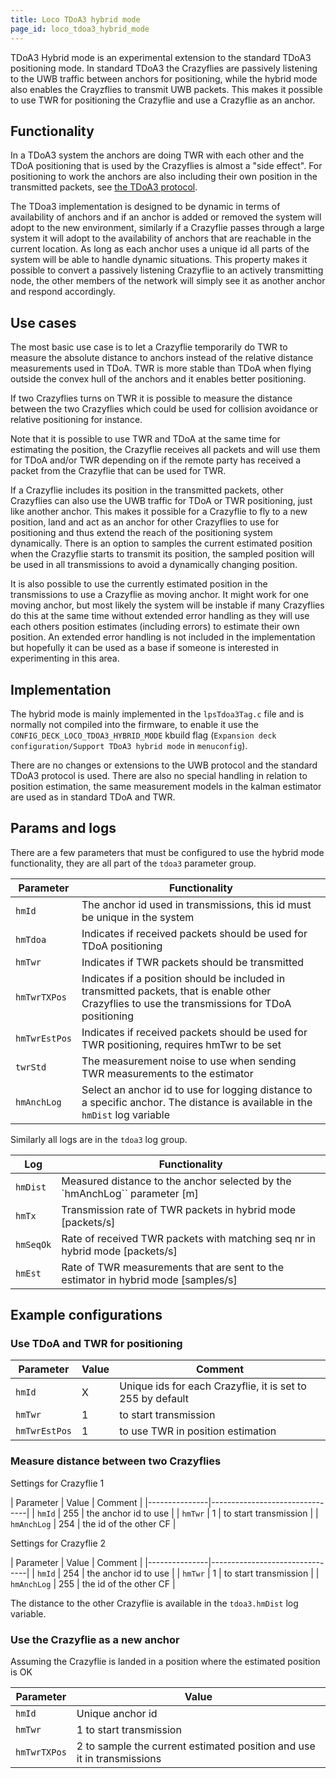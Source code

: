 ```yaml
---
title: Loco TDoA3 hybrid mode
page_id: loco_tdoa3_hybrid_mode
---
```


TDoA3 Hybrid mode is an experimental extension to the standard TDoA3 positioning mode. In standard TDoA3 the Crazyflies
are passively listening to the UWB traffic between anchors for positioning, while the hybrid mode also enables the
Crayzflies to transmit UWB packets. This makes it possible to use TWR for positioning the Crazyflie and use a Crazyflie
as an anchor.

## Functionality

In a TDoA3 system the anchors are doing TWR with each other and the TDoA positioning that is used by the Crazyflies
is almost a "side effect". For positioning to work the anchors are also including their own position in the transmitted
packets, see [the TDoA3 protocol](https://www.bitcraze.io/documentation/repository/lps-node-firmware/master/protocols/tdoa3_protocol/).

The TDoa3 implementation is designed to be dynamic in terms of availability of anchors and if an anchor is added or
removed the system will adopt to the new environment, similarly if a Crazyflie passes through a large system it will
adopt to the availability of anchors that are reachable in the current location. As long as each anchor uses a unique
id all parts of the system will be able to handle dynamic situations.
This property makes it possible to convert a passively listening Crazyflie to an actively transmitting node, the other
members of the network will simply see it as another anchor and respond accordingly.

## Use cases

The most basic use case is to let a Crazyflie temporarily do TWR to measure the absolute distance to anchors instead of
the relative distance measurements used in TDoA. TWR is more stable than TDoA when flying outside the convex hull of the
anchors and it enables better positioning.

If two Crazyflies turns on TWR it is possible to measure the distance between the two Crazyflies which could be used
for collision avoidance or relative positioning for instance.

Note that it is possible to use TWR and TDoA at the same time for estimating the position, the Crazyflie receives all
packets and will use them for TDoA and/or TWR depending on if the remote party has received a packet from the Crazyflie
that can be used for TWR.

If a Crazyflie includes its position in the transmitted packets, other Crazyflies can also use the UWB traffic for TDoA
or TWR positioning, just like another anchor. This makes it possible for a Crazyflie to fly to a new position, land and act
as an anchor for other Crazyflies to use for positioning and thus extend the reach of the positioning system dynamically.
There is an option to samples the current estimated position when the Crazyflie starts to transmit its position, the
sampled position will be used in all transmissions to avoid a dynamically changing position.

It is also possible to use the currently estimated position in the transmissions to use a Crazyflie as moving anchor.
It might work for one moving anchor, but most likely the system will be instable if many Crazyflies do this at the
same time without extended error handling as they will use each others position estimates (including errors) to
estimate their own position. An extended error handling is not included in the implementation but hopefully it can be
used as a base if someone is interested in experimenting in this area.

## Implementation

The hybrid mode is mainly implemented in the `lpsTdoa3Tag.c` file and is normally not compiled into the firmware, to
enable it use the `CONFIG_DECK_LOCO_TDOA3_HYBRID_MODE` kbuild flag (`Expansion deck configuration/Support TDoA3 hybrid mode`
in `menuconfig`).

There are no changes or extensions to the UWB protocol and the standard TDoA3 protocol is used. There are also no special
handling in relation to position estimation, the same measurement models in the kalman estimator are used as in standard
TDoA and TWR.

## Params and logs

There are a few parameters that must be configured to use the hybrid mode functionality, they are all part of the
`tdoa3` parameter group.

| Parameter     | Functionality                                                                                        |
|---------------|------------------------------------------------------------------------------------------------------|
| `hmId`        | The anchor id used in transmissions, this id must be unique in the system                            |
| `hmTdoa`      | Indicates if received packets should be used for TDoA positioning                                    |
| `hmTwr`       | Indicates if TWR packets should be transmitted                                                       |
| `hmTwrTXPos`  | Indicates if a position should be included in transmitted packets, that is enable other Crazyflies to use the transmissions for TDoA positioning |
| `hmTwrEstPos` | Indicates if received packets should be used for TWR positioning, requires hmTwr to be set           |
| `twrStd`      | The measurement noise to use when sending TWR measurements to the estimator                          |
| `hmAnchLog`   | Select an anchor id to use for logging distance to a specific anchor. The distance is available in the `hmDist` log variable |

Similarly all logs are in the `tdoa3` log group.

| Log       | Functionality                                                                      |
|-----------|------------------------------------------------------------------------------------|
| `hmDist`  | Measured distance to the anchor selected by the `hmAnchLog`` parameter [m]         |
| `hmTx`    | Transmission rate of TWR packets in hybrid mode [packets/s]                        |
| `hmSeqOk` | Rate of received TWR packets with matching seq nr in hybrid mode [packets/s]       |
| `hmEst`   | Rate of TWR measurements that are sent to the estimator in hybrid mode [samples/s] |

## Example configurations

### Use TDoA and TWR for positioning

| Parameter     | Value | Comment                                                    |
|---------------|-------|------------------------------------------------------------|
| `hmId`        | X     | Unique ids for each Crazyflie, it is set to 255 by default |
| `hmTwr`       | 1     | to start transmission                                      |
| `hmTwrEstPos` | 1     | to use TWR in position estimation                          |

### Measure distance between two Crazyflies

Settings for Crazyflie 1

| Parameter     | Value | Comment                |
|---------------|--------------------------------|
| `hmId`        | 255   | the anchor id to use   |
| `hmTwr`       | 1     | to start transmission  |
| `hmAnchLog`   | 254   | the id of the other CF |

Settings for Crazyflie 2

| Parameter     | Value | Comment                |
|---------------|--------------------------------|
| `hmId`        | 254   | the anchor id to use   |
| `hmTwr`       | 1     | to start transmission  |
| `hmAnchLog`   | 255   | the id of the other CF |

The distance to the other Crazyflie is available in the `tdoa3.hmDist` log variable.

### Use the Crazyflie as a new anchor

Assuming the Crazyflie is landed in a position where the estimated position is OK

| Parameter     | Value                                                                  |
|---------------|------------------------------------------------------------------------|
| `hmId`        | Unique anchor id                                                       |
| `hmTwr`       | 1 to start transmission                                                |
| `hmTwrTXPos`  | 2 to sample the current estimated position and use it in transmissions |
